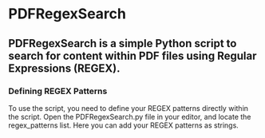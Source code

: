 # PDFRegexSearch 
## PDFRegexSearch is a simple Python script to search for content within PDF files using Regular Expressions (REGEX). 

### Defining REGEX Patterns
To use the script, you need to define your REGEX patterns directly within the script. 
Open the PDFRegexSearch.py file in your editor, and locate the regex_patterns list. Here you can add your REGEX patterns as strings.
